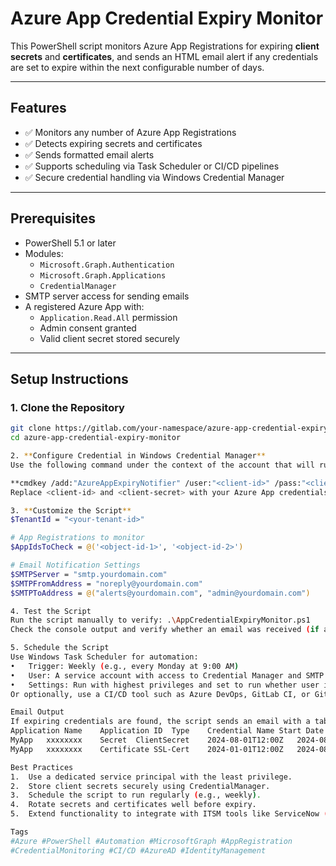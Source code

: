 # Azure App Credential Expiry Monitor

This PowerShell script monitors Azure App Registrations for expiring **client secrets** and **certificates**, and sends an HTML email alert if any credentials are set to expire within the next configurable number of days.

---

## Features

- ✅ Monitors any number of Azure App Registrations
- ✅ Detects expiring secrets and certificates
- ✅ Sends formatted email alerts
- ✅ Supports scheduling via Task Scheduler or CI/CD pipelines
- ✅ Secure credential handling via Windows Credential Manager

---

## Prerequisites

- PowerShell 5.1 or later
- Modules:
  - `Microsoft.Graph.Authentication`
  - `Microsoft.Graph.Applications`
  - `CredentialManager`
- SMTP server access for sending emails
- A registered Azure App with:
  - `Application.Read.All` permission
  - Admin consent granted
  - Valid client secret stored securely

---

## Setup Instructions

### 1. Clone the Repository

```bash
git clone https://gitlab.com/your-namespace/azure-app-credential-expiry-monitor.git
cd azure-app-credential-expiry-monitor

2. **Configure Credential in Windows Credential Manager**
Use the following command under the context of the account that will run the script:

**cmdkey /add:"AzureAppExpiryNotifier" /user:"<client-id>" /pass:"<client-secret>"**
Replace <client-id> and <client-secret> with your Azure App credentials.

3. **Customize the Script**
$TenantId = "<your-tenant-id>"

# App Registrations to monitor
$AppIdsToCheck = @('<object-id-1>', '<object-id-2>')

# Email Notification Settings
$SMTPServer = "smtp.yourdomain.com"
$SMTPFromAddress = "noreply@yourdomain.com"
$SMTPToAddress = @("alerts@yourdomain.com", "admin@yourdomain.com")

4. Test the Script
Run the script manually to verify: .\AppCredentialExpiryMonitor.ps1
Check the console output and verify whether an email was received (if any credentials are expiring).

5. Schedule the Script
Use Windows Task Scheduler for automation:
•	Trigger: Weekly (e.g., every Monday at 9:00 AM)
•	User: A service account with access to Credential Manager and SMTP
•	Settings: Run with highest privileges and set to run whether user is logged in or not
Or optionally, use a CI/CD tool such as Azure DevOps, GitLab CI, or GitHub Actions with a secure runner and credentials.

Email Output
If expiring credentials are found, the script sends an email with a table like:
Application Name	Application ID	Type	Credential Name	Start Date	End Date	Days Remaining
MyApp	xxxxxxxx	Secret	ClientSecret	2024-08-01T12:00Z	2024-08-31T12:00Z	24
MyApp	xxxxxxxx	Certificate	SSL-Cert	2024-01-01T12:00Z	2024-08-15T12:00Z	8

Best Practices
1.	Use a dedicated service principal with the least privilege.
2.	Store client secrets securely using CredentialManager.
3.	Schedule the script to run regularly (e.g., weekly).
4.	Rotate secrets and certificates well before expiry.
5.	Extend functionality to integrate with ITSM tools like ServiceNow (optional).

Tags
#Azure #PowerShell #Automation #MicrosoftGraph #AppRegistration
#CredentialMonitoring #CI/CD #AzureAD #IdentityManagement
